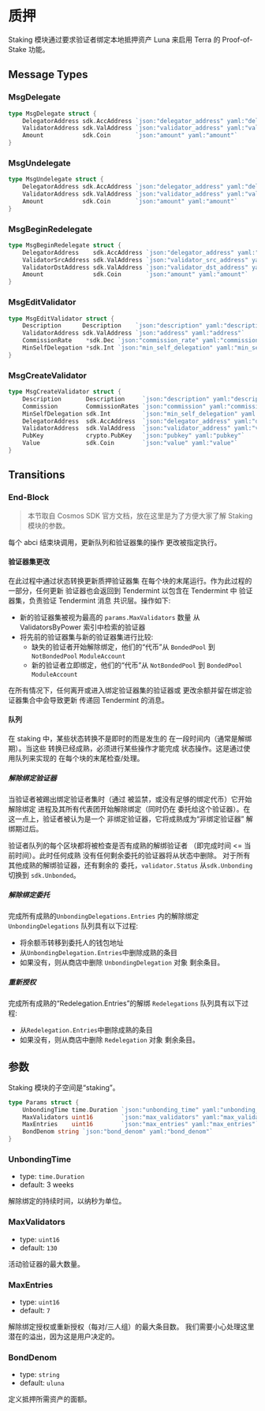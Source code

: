 # 质押

Staking 模块通过要求验证者绑定本地抵押资产 Luna 来启用 Terra 的 Proof-of-Stake 功能。 

## Message Types

### MsgDelegate

```go
type MsgDelegate struct {
	DelegatorAddress sdk.AccAddress `json:"delegator_address" yaml:"delegator_address"`
	ValidatorAddress sdk.ValAddress `json:"validator_address" yaml:"validator_address"`
	Amount           sdk.Coin       `json:"amount" yaml:"amount"`
}
```

### MsgUndelegate

```go
type MsgUndelegate struct {
	DelegatorAddress sdk.AccAddress `json:"delegator_address" yaml:"delegator_address"`
	ValidatorAddress sdk.ValAddress `json:"validator_address" yaml:"validator_address"`
	Amount           sdk.Coin       `json:"amount" yaml:"amount"`
}
```

### MsgBeginRedelegate

```go
type MsgBeginRedelegate struct {
	DelegatorAddress    sdk.AccAddress `json:"delegator_address" yaml:"delegator_address"`
	ValidatorSrcAddress sdk.ValAddress `json:"validator_src_address" yaml:"validator_src_address"`
	ValidatorDstAddress sdk.ValAddress `json:"validator_dst_address" yaml:"validator_dst_address"`
	Amount              sdk.Coin       `json:"amount" yaml:"amount"`
}
```


### MsgEditValidator

```go
type MsgEditValidator struct {
	Description      Description    `json:"description" yaml:"description"`
	ValidatorAddress sdk.ValAddress `json:"address" yaml:"address"`
	CommissionRate    *sdk.Dec `json:"commission_rate" yaml:"commission_rate"`
	MinSelfDelegation *sdk.Int `json:"min_self_delegation" yaml:"min_self_delegation"`
}
```


### MsgCreateValidator

```go
type MsgCreateValidator struct {
	Description       Description     `json:"description" yaml:"description"`
	Commission        CommissionRates `json:"commission" yaml:"commission"`
	MinSelfDelegation sdk.Int         `json:"min_self_delegation" yaml:"min_self_delegation"`
	DelegatorAddress  sdk.AccAddress  `json:"delegator_address" yaml:"delegator_address"`
	ValidatorAddress  sdk.ValAddress  `json:"validator_address" yaml:"validator_address"`
	PubKey            crypto.PubKey   `json:"pubkey" yaml:"pubkey"`
	Value             sdk.Coin        `json:"value" yaml:"value"`
}
```


## Transitions

### End-Block

> 本节取自 Cosmos SDK 官方文档，放在这里是为了方便大家了解 Staking 模块的参数。

每个 abci 结束块调用，更新队列和验证器集的操作
更改被指定执行。

#### 验证器集更改

在此过程中通过状态转换更新质押验证器集
在每个块的末尾运行。作为此过程的一部分，任何更新
验证器也会返回到 Tendermint 以包含在 Tendermint 中
验证器集，负责验证 Tendermint 消息
共识层。操作如下:

- 新的验证器集被视为最高的 `params.MaxValidators` 数量
  从 ValidatorsByPower 索引中检索的验证器
- 将先前的验证器集与新的验证器集进行比较:
  - 缺失的验证者开始解除绑定，他们的“代币”从
    `BondedPool` 到 `NotBondedPool` `ModuleAccount`
  - 新的验证者立即绑定，他们的“代币”从
    `NotBondedPool` 到 `BondedPool` `ModuleAccount`

在所有情况下，任何离开或进入绑定验证器集的验证器或
更改余额并留在绑定验证器集合中会导致更新
传递回 Tendermint 的消息。

#### 队列

在 staking 中，某些状态转换不是即时的而是发生的
在一段时间内（通常是解绑期）。当这些
转换已经成熟，必须进行某些操作才能完成
状态操作。这是通过使用队列来实现的
在每个块的末尾检查/处理。

##### 解除绑定验证器

当验证者被踢出绑定验证者集时（通过
被监禁，或没有足够的绑定代币）它开始解除绑定
进程及其所有代表团开始解除绑定（同时仍在
委托给这个验证器）。在这一点上，验证者被认为是一个
非绑定验证器，它将成熟成为“非绑定验证器”
解绑期过后。

验证者队列的每个区块都将被检查是否有成熟的解绑验证者
（即完成时间 <= 当前时间）。此时任何成熟
没有任何剩余委托的验证器将从状态中删除。
对于所有其他成熟的解绑验证器，还有剩余的
委托，`validator.Status` 从`sdk.Unbonding` 切换到
`sdk.Unbonded`。

##### 解除绑定委托

完成所有成熟的`UnbondingDelegations.Entries` 内的解除绑定
`UnbondingDelegations` 队列具有以下过程:

- 将余额币转移到委托人的钱包地址
- 从`UnbondingDelegation.Entries`中删除成熟的条目
- 如果没有，则从商店中删除 `UnbondingDelegation` 对象
  剩余条目。

##### 重新授权

完成所有成熟的“Redelegation.Entries”的解绑
`Redelegations` 队列具有以下过程:

- 从`Redelegation.Entries`中删除成熟的条目
- 如果没有，则从商店中删除 `Redelegation` 对象
  剩余条目。

## 参数

Staking 模块的子空间是“staking”。

```go
type Params struct {
	UnbondingTime time.Duration `json:"unbonding_time" yaml:"unbonding_time"`
	MaxValidators uint16        `json:"max_validators" yaml:"max_validators"`
	MaxEntries    uint16        `json:"max_entries" yaml:"max_entries"`
	BondDenom string `json:"bond_denom" yaml:"bond_denom"`
}
```

### UnbondingTime

- type: `time.Duration`
- default: 3 weeks

解除绑定的持续时间，以纳秒为单位。

### MaxValidators

- type: `uint16`
- default: `130`

活动验证器的最大数量。 

### MaxEntries

- type: `uint16`
- default: `7`

解除绑定授权或重新授权（每对/三人组）的最大条目数。 我们需要小心处理这里潜在的溢出，因为这是用户决定的。

### BondDenom

- type: `string`
- default: `uluna`

定义抵押所需资产的面额。
